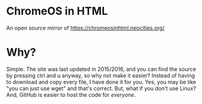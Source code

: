 # ChromeOS in HTML
An open source mirror of https://chromeosinhtml.neocities.org/
# Why?
Simple. The site was last updated in 2015/2016, and you can find the source by pressing ctrl and u anyway, so why not make it easier? Instead of having to download and copy every file, I have done it for you. Yes, you may be like "you can just use wget" and that's correct. But, what if you don't use Linux? And, GitHub is easier to host the code for *everyone*.
